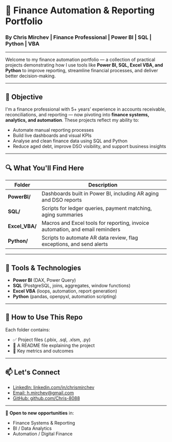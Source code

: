 # 💼 Finance Automation & Reporting Portfolio  
### By Chris Mirchev | Finance Professional | Power BI | SQL | Python | VBA

---

Welcome to my finance automation portfolio — a collection of practical projects demonstrating how I use tools like **Power BI, SQL, Excel VBA, and Python** to improve reporting, streamline financial processes, and deliver better decision-making.

---

## 🎯 Objective

I'm a finance professional with 5+ years’ experience in accounts receivable, reconciliations, and reporting — now pivoting into **finance systems, analytics, and automation**. These projects reflect my ability to:

- Automate manual reporting processes
- Build live dashboards and visual KPIs
- Analyse and clean finance data using SQL and Python
- Reduce aged debt, improve DSO visibility, and support business insights

---

## 🔍 What You'll Find Here

| Folder | Description |
|--------|-------------|
| **PowerBI/** | Dashboards built in Power BI, including AR aging and DSO reports |
| **SQL/** | Scripts for ledger queries, payment matching, aging summaries |
| **Excel_VBA/** | Macros and Excel tools for reporting, invoice automation, and email reminders |
| **Python/** | Scripts to automate AR data review, flag exceptions, and send alerts |

---

## 🧰 Tools & Technologies

- **Power BI** (DAX, Power Query)
- **SQL** (PostgreSQL, joins, aggregates, window functions)
- **Excel VBA** (loops, automation, report generation)
- **Python** (pandas, openpyxl, automation scripting)

---

## 🚀 How to Use This Repo

Each folder contains:
- ✅ Project files (.pbix, .sql, .xlsm, .py)
- 📄 A README file explaining the project
- 📝 Key metrics and outcomes

---

## 📫 Let's Connect

- [LinkedIn: linkedin.com/in/chrismirchev](https://www.linkedin.com/in/chrismirchev)
- [Email: h.mirchev@gmail.com](mailto:h.mirchev@gmail.com)
- [GitHub: github.com/Chris-8088](https://github.com/Chris-8088)

---

📌 **Open to new opportunities** in:
- Finance Systems & Reporting
- BI / Data Analytics
- Automation / Digital Finance


